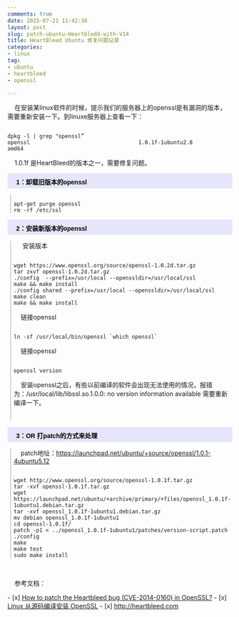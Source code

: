 ```yaml
---
comments: true
date: 2015-07-21 11:42:30
layout: post
slug: patch-ubuntu-Heartbledd-with-V14
title: HeartBleed Ubuntu 修复问题记录
categories:
- linux
tag:
- ubuntu
- heartbleed
- openssl

---
```

<p>&nbsp;&nbsp;&nbsp;&nbsp;在安装某linux软件的时候，提示我们的服务器上的openssl是有漏洞的版本，需要重新安装一下。到linuxe服务器上查看一下：
<pre><code class="sh lineNumbers">
dpkg -l | grep "openssl”
openssl                                  1.0.1f-1ubuntu2.8                amd64
</code></pre>
</p>
<p>&nbsp;&nbsp;&nbsp;&nbsp;1.0.1f 是HeartBleed的版本之一，需要修复问题。</p>
<p style="background-color: rgb(230, 230, 250); height: 25px; width: 100%; padding-top: 9px; font-family: arial,helvetica,sans-serif; font-size: 14px; color: rgb(0, 0, 0);"><span style="font-size:14px;"><strong>&nbsp;&nbsp;&nbsp;&nbsp; 1：卸载旧版本的openssl</strong></span></p>
<div style="border-left: 2px solid rgb(204, 204, 204); padding-left: 6px; margin-left: 6px; margin-bottom: 10px;">

<pre><code class="sh lineNumbers">
apt-get purge openssl
rm -rf /etc/ssl
</code></pre>

</div>

<p style="background-color: rgb(230, 230, 250); height: 25px; width: 100%; padding-top: 9px; font-family: arial,helvetica,sans-serif; font-size: 14px; color: rgb(0, 0, 0);"><span style="font-size:14px;"><strong>&nbsp;&nbsp;&nbsp;&nbsp; 2：安装新版本的openssl</strong></span></p>
<div style="border-left: 2px solid rgb(204, 204, 204); padding-left: 6px; margin-left: 6px; margin-bottom: 10px;">
<p>&nbsp;&nbsp;&nbsp;&nbsp; 安装版本</p>
<div>

<pre><code class="Shell lineNumbers">
wget https://www.openssl.org/source/openssl-1.0.2d.tar.gz 
tar zxvf openssl-1.0.2d.tar.gz
./config  --prefix=/usr/local --openssldir=/usr/local/ssl
make && make install
./config shared --prefix=/usr/local --openssldir=/usr/local/ssl
make clean
make && make install
</code></pre>

</div>
<p>&nbsp;&nbsp;&nbsp;&nbsp;链接openssl <br />
<pre><code class="Shell lineNumbers">
ln -sf /usr/local/bin/openssl `which openssl`
</code></pre>
</p>
<p>&nbsp;&nbsp;&nbsp;&nbsp;链接openssl <br />

<pre><code class="Shell lineNumbers">
openssl version
</code></pre>
</p>
<p>&nbsp;&nbsp;&nbsp;&nbsp;安装openssl之后，有些以前编译的软件会出现无法使用的情况，报错为：/usr/local/lib/libssl.so.1.0.0: no version information available
需要重新编译一下。</p>
<p>&nbsp;&nbsp;&nbsp;&nbsp;</p>
</div>

<p style="background-color: rgb(230, 230, 250); height: 25px; width: 100%; padding-top: 9px; font-family: arial,helvetica,sans-serif; font-size: 14px; color: rgb(0, 0, 0);"><span style="font-size:14px;"><strong>&nbsp;&nbsp;&nbsp;&nbsp; 3：OR 打patch的方式来处理</strong></span></p>
<div style="border-left: 2px solid rgb(204, 204, 204); padding-left: 6px; margin-left: 6px; margin-bottom: 10px;">
<p>&nbsp;&nbsp;&nbsp;&nbsp;patch地址：<a href="https://launchpad.net/ubuntu/+source/openssl/1.0.1-4ubuntu5.12" target="_blank">https://launchpad.net/ubuntu/+source/openssl/1.0.1-4ubuntu5.12</a> </p>
<pre><code class="Shell lineNumbers">
wget http://www.openssl.org/source/openssl-1.0.1f.tar.gz
tar -xvf openssl-1.0.1f.tar.gz
wget https://launchpad.net/ubuntu/+archive/primary/+files/openssl_1.0.1f-1ubuntu1.debian.tar.gz
tar -xvf openssl_1.0.1f-1ubuntu1.debian.tar.gz
mv debian openssl_1.0.1f-1ubuntu1
cd openssl-1.0.1f/
patch -p1 < ../openssl_1.0.1f-1ubuntu1/patches/version-script.patch
./config
make
make test
sudo make install
</code></pre>

</div>
<p>&nbsp;&nbsp;&nbsp;&nbsp; </p>
<p>&nbsp;&nbsp;&nbsp;&nbsp;参考文档： </p>
- [x] <a href="http://askubuntu.com/questions/444702/how-to-patch-the-heartbleed-bug-cve-2014-0160-in-openssl" target="_blank">How to patch the Heartbleed bug (CVE-2014-0160) in OpenSSL?</a>
- [x] <a href="http://wangyan.org/blog/install-openssl-from-source.html" target="_blank">Linux 从源码编译安装 OpenSSL</a>
- [x] <a href="http://heartbleed.com" target="_blank">http://heartbleed.com</a>